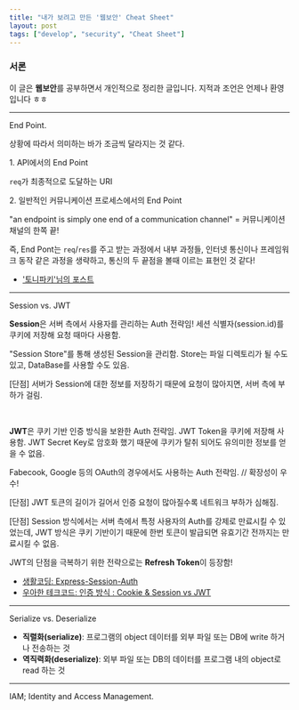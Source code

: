 ```yaml
---
title: "내가 보려고 만든 '웹보안' Cheat Sheet"
layout: post
tags: ["develop", "security", "Cheat Sheet"]
---
```


### 서론
이 글은 **웹보안**를 공부하면서 개인적으로 정리한 글입니다. 지적과 조언은 언제나 환영입니다 ㅎㅎ

<hr/>

<span class="statement-title">End Point.</span><br>

상황에 따라서 의미하는 바가 조금씩 달라지는 것 같다.

1\. API에서의 End Point

`req`가 최종적으로 도달하는 URI

2\. 일반적인 커뮤니케이션 프로세스에서의 End Point

"an endpoint is simply one end of a communication channel" = 커뮤니케이션 채널의 한쪽 끝!

즉, End Pont는 `req`/`res`를 주고 받는 과정에서 내부 과정들, 인터넷 통신이나 프레임워크 동작 같은 과정을 생략하고, 통신의 두 끝점을 볼때 이르는 표현인 것 같다!

- ['토니파키'님의 포스트](https://toneyparky.tistory.com/6)

<hr/>

<span class="statement-title">Session vs. JWT</span><br>

**Session**은 서버 측에서 사용자를 관리하는 Auth 전략임! 세션 식별자(session.id)를 쿠키에 저장해 요청 때마다 사용함.

"Session Store"를 통해 생성된 Session을 관리함. Store는 파일 디렉토리가 될 수도 있고, DataBase를 사용할 수도 있음.

[단점] 서버가 Session에 대한 정보를 저장하기 때문에 요청이 많아지면, 서버 측에 부하가 걸림.

<br/>

**JWT**은 쿠키 기반 인증 방식을 보완한 Auth 전략임. JWT Token을 쿠키에 저장해 사용함. JWT Secret Key로 암호화 했기 때문에 쿠키가 탈취 되어도 유의미한 정보를 얻을 수 없음.

Fabecook, Google 등의 OAuth의 경우에서도 사용하는 Auth 전략임. // 확장성이 우수!

[단점] JWT 토큰의 길이가 길어서 인증 요청이 많아질수록 네트워크 부하가 심해짐.

[단점] Session 방식에서는 서버 측에서 특정 사용자의 Auth를 강제로 만료시킬 수 있었는데, JWT 방식은 쿠키 기반이기 때문에 한번 토큰이 발급되면 유효기간 전까지는 만료시킬 수 없음.

JWT의 단점을 극복하기 위한 전략으로는 **Refresh Token**이 등장함!

- [생활코딩: Express-Session-Auth](https://opentutorials.org/module/3648)
- [우아한 테크코드: 인증 방식 : Cookie & Session vs JWT](https://woowacourse.github.io/tecoble/post/2021-05-22-cookie-session-jwt/)

<hr/>

<span class="statement-title">Serialize vs. Deserialize</span><br>

- **직렬화(serialize)**: 프로그램의 object 데이터를 외부 파일 또는 DB에 write 하거나 전송하는 것
- **역직력화(deserialize)**: 외부 파일 또는 DB의 데이터를 프로그램 내의 object로 read 하는 것

<hr/>

<span class="statement-title">IAM; Identity and Access Management.</span><br>

